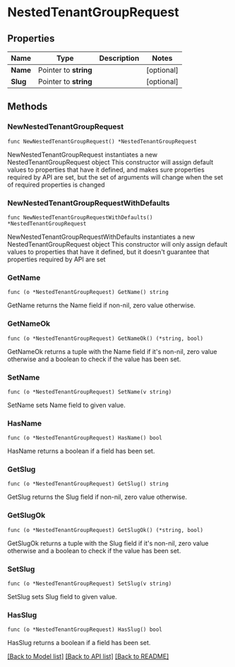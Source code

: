 # NestedTenantGroupRequest

## Properties

Name | Type | Description | Notes
------------ | ------------- | ------------- | -------------
**Name** | Pointer to **string** |  | [optional] 
**Slug** | Pointer to **string** |  | [optional] 

## Methods

### NewNestedTenantGroupRequest

`func NewNestedTenantGroupRequest() *NestedTenantGroupRequest`

NewNestedTenantGroupRequest instantiates a new NestedTenantGroupRequest object
This constructor will assign default values to properties that have it defined,
and makes sure properties required by API are set, but the set of arguments
will change when the set of required properties is changed

### NewNestedTenantGroupRequestWithDefaults

`func NewNestedTenantGroupRequestWithDefaults() *NestedTenantGroupRequest`

NewNestedTenantGroupRequestWithDefaults instantiates a new NestedTenantGroupRequest object
This constructor will only assign default values to properties that have it defined,
but it doesn't guarantee that properties required by API are set

### GetName

`func (o *NestedTenantGroupRequest) GetName() string`

GetName returns the Name field if non-nil, zero value otherwise.

### GetNameOk

`func (o *NestedTenantGroupRequest) GetNameOk() (*string, bool)`

GetNameOk returns a tuple with the Name field if it's non-nil, zero value otherwise
and a boolean to check if the value has been set.

### SetName

`func (o *NestedTenantGroupRequest) SetName(v string)`

SetName sets Name field to given value.

### HasName

`func (o *NestedTenantGroupRequest) HasName() bool`

HasName returns a boolean if a field has been set.

### GetSlug

`func (o *NestedTenantGroupRequest) GetSlug() string`

GetSlug returns the Slug field if non-nil, zero value otherwise.

### GetSlugOk

`func (o *NestedTenantGroupRequest) GetSlugOk() (*string, bool)`

GetSlugOk returns a tuple with the Slug field if it's non-nil, zero value otherwise
and a boolean to check if the value has been set.

### SetSlug

`func (o *NestedTenantGroupRequest) SetSlug(v string)`

SetSlug sets Slug field to given value.

### HasSlug

`func (o *NestedTenantGroupRequest) HasSlug() bool`

HasSlug returns a boolean if a field has been set.


[[Back to Model list]](../README.md#documentation-for-models) [[Back to API list]](../README.md#documentation-for-api-endpoints) [[Back to README]](../README.md)


